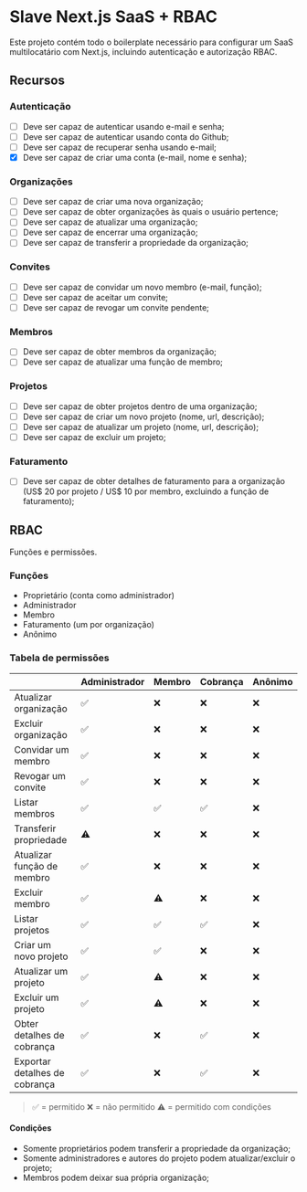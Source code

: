 # Slave Next.js SaaS + RBAC
Este projeto contém todo o boilerplate necessário para configurar um SaaS multilocatário com Next.js, incluindo autenticação e autorização RBAC.

## Recursos

### Autenticação
- [ ] Deve ser capaz de autenticar usando e-mail e senha;
- [ ] Deve ser capaz de autenticar usando conta do Github;
- [ ] Deve ser capaz de recuperar senha usando e-mail;
- [X] Deve ser capaz de criar uma conta (e-mail, nome e senha);

### Organizações
- [ ] Deve ser capaz de criar uma nova organização;
- [ ] Deve ser capaz de obter organizações às quais o usuário pertence;
- [ ] Deve ser capaz de atualizar uma organização;
- [ ] Deve ser capaz de encerrar uma organização;
- [ ] Deve ser capaz de transferir a propriedade da organização;

### Convites
- [ ] Deve ser capaz de convidar um novo membro (e-mail, função);
- [ ] Deve ser capaz de aceitar um convite;
- [ ] Deve ser capaz de revogar um convite pendente;

### Membros
- [ ] Deve ser capaz de obter membros da organização;
- [ ] Deve ser capaz de atualizar uma função de membro;

### Projetos
- [ ] Deve ser capaz de obter projetos dentro de uma organização;
- [ ] Deve ser capaz de criar um novo projeto (nome, url, descrição);
- [ ] Deve ser capaz de atualizar um projeto (nome, url, descrição);
- [ ] Deve ser capaz de excluir um projeto;

### Faturamento
- [ ] Deve ser capaz de obter detalhes de faturamento para a organização (US$ 20 por projeto / US$ 10 por membro, excluindo a função de faturamento);


## RBAC
Funções e permissões.

### Funções
- Proprietário (conta como administrador)
- Administrador
- Membro
- Faturamento (um por organização)
- Anônimo

### Tabela de permissões
| | Administrador | Membro | Cobrança | Anônimo |
| ------------------------ | ------------- | ------ | ------- | --------- |
| Atualizar organização | ✅ | ❌ | ❌ | ❌ |
| Excluir organização | ✅ | ❌ | ❌ | ❌ |
| Convidar um membro | ✅ | ❌ | ❌ | ❌ |
| Revogar um convite | ✅ | ❌ | ❌ | ❌ |
| Listar membros | ✅ | ✅ | ✅ | ❌ | ❌ |
| Transferir propriedade | ⚠️ | ❌ | ❌ | ❌ | ❌ |
| Atualizar função de membro | ✅ | ❌ | ❌ | ❌ |
| Excluir membro | ✅ | ⚠️ | ❌ | ❌ |
| Listar projetos | ✅ | ✅ | ✅ | ❌ |
| Criar um novo projeto | ✅ | ✅ | ❌ | ❌ |
| Atualizar um projeto | ✅ | ⚠️ | ❌ | ❌ |
| Excluir um projeto | ✅ | ⚠️ | ❌ | ❌ |
| Obter detalhes de cobrança | ✅ | ❌ | ✅ | ❌ |
| Exportar detalhes de cobrança | ✅ | ❌ | ✅ | ❌ |

> ✅ = permitido
> ❌ = não permitido
> ⚠️ = permitido com condições

#### Condições
- Somente proprietários podem transferir a propriedade da organização;
- Somente administradores e autores do projeto podem atualizar/excluir o projeto;
- Membros podem deixar sua própria organização;